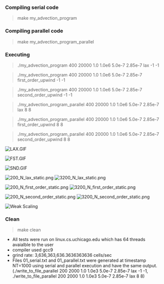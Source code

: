 ### Compiling serial code
> make my_advection_program <br>

### Compiling parallel code
> make my_advection_program_parallel <br>

### Executing 
> ./my_advection_program 400 20000 1.0 1.0e6 5.0e-7 2.85e-7 lax -1 -1

> ./my_advection_program 400 20000 1.0 1.0e6 5.0e-7 2.85e-7 first_order_upwind -1 -1

> ./my_advection_program 400 20000 1.0 1.0e6 5.0e-7 2.85e-7 second_order_upwind -1 -1

> ./my_advection_program_parallel 400 20000 1.0 1.0e6 5.0e-7 2.85e-7 lax 8 8

> ./my_advection_program_parallel 400 20000 1.0 1.0e6 5.0e-7 2.85e-7 first_order_upwind 8 8

> ./my_advection_program_parallel 400 20000 1.0 1.0e6 5.0e-7 2.85e-7 second_order_upwind 8 8


![LAX.GIF](lax.gif)

![FST.GIF](first_order_upwind.gif)

![SND.GIF](second_order_upwind.gif)

![200_N_lax_static.png](Graphs/200N_lax_static.png)
![3200_N_lax_static.png](Graphs/3200N_lax_static.png)

![200_N_first_order_static.png](Graphs/200N_first_order_static.png)
![3200_N_first_order_static.png](Graphs/3200N_first_order_static.png)

![200_N_second_order_static.png](Graphs/200N_second_order_static.png)
![3200_N_second_order_static.png](Graphs/3200N_second_order_static.png)

![Weak Scaling](Graphs/weak_scale.png)
### Clean
> make clean

* All tests were run on linux.cs.uchicago.edu which has 64 threads avaialble to the user
* compiler used gcc9
* grind rate: 3,636,363,636.3636363636 cells/sec
* Files 01_serial.txt and 01_parallel.txt were generated at timestamp NT=1000 using serial and parallel execution and have the same output. (./write_to_file_parallel 200 2000 1.0 1.0e3 5.0e-7 2.85e-7 lax -1 -1, ./write_to_file_parallel 200 2000 1.0 1.0e3 5.0e-7 2.85e-7 lax 8 8)
